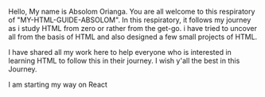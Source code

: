 Hello, My name is Absolom Orianga. You are all welcome to this respiratory of "MY-HTML-GUIDE-ABSOLOM".
In this respiratory, it follows my journey as i study HTML from zero or rather from the get-go.
i have tried to uncover all from the basis of HTML and also designed a few small projects of HTML.

I have shared all my work here to help everyone who is interested in learning HTML to follow this in their journey.
I wish y'all the best in this Journey.

I am starting my way on React

